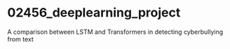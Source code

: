 # 02456_deeplearning_project

A comparison between LSTM and Transformers in detecting cyberbullying from text

